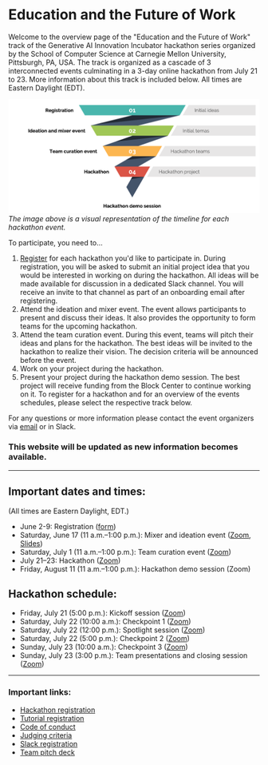# Education and the Future of Work

Welcome to the overview page of the "Education and the Future of Work" track of the Generative AI Innovation Incubator hackathon series organized by the School of Computer Science at Carnegie Mellon University, Pittsburgh, PA, USA. The track is organized as a cascade of 3 interconnected events culminating in a 3-day online hackathon from July 21 to 23. More information about this track is included below. All times are Eastern Daylight (EDT).

![Track overview](overview.png?raw=true "Track overview")
_The image above is a visual representation of the timeline for each hackathon event._

To participate, you need to…
1. [Register](https://forms.gle/SSaHD1uzcDGcdJxZ9) for each hackathon you'd like to participate in. During registration, you will be asked to submit an initial project idea that you would be interested in working on during the hackathon. All ideas will be made available for discussion in a dedicated Slack channel. You will receive an invite to that channel as part of an onboarding email after registering.
2. Attend the ideation and mixer event. The event allows participants to present and discuss their ideas. It also provides the opportunity to form teams for the upcoming hackathon.
3. Attend the team curation event. During this event, teams will pitch their ideas and plans for the hackathon. The best ideas will be invited to the hackathon to realize their vision. The decision criteria will be announced before the event.
4. Work on your project during the hackathon.
5. Present your project during the hackathon demo session. The best project will receive funding from the Block Center to continue working on it.
To register for a hackathon and for an overview of the events schedules, please select the respective track below.

For any questions or more information please contact the event organizers via [email](mailto:llmhackathon2023@cs.cmu.edu) or in Slack.

### This website will be updated as new information becomes available.

---

## Important dates and times:
(All times are Eastern Daylight, EDT.)

* June 2-9: Registration ([form](https://forms.gle/SSaHD1uzcDGcdJxZ9)) 
* Saturday, June 17 (11 a.m.–1:00 p.m.): Mixer and ideation event ([Zoom](https://cmu.zoom.us/j/98559807028?pwd=TmVxTlV1Y3BZYWZsVUo2blZEUFdzdz09), [Slides](https://drive.google.com/file/d/17EzEOwioOdv8Tq0Ql7WjB6yVxoTMK6xH/view?usp=sharing))
* Saturday, July 1 (11 a.m.–1:00 p.m.): Team curation event ([Zoom](https://cmu.zoom.us/j/98559807028?pwd=TmVxTlV1Y3BZYWZsVUo2blZEUFdzdz09))
* July 21–23: Hackathon ([Zoom](https://cmu.zoom.us/j/98559807028?pwd=TmVxTlV1Y3BZYWZsVUo2blZEUFdzdz09))
* Friday, August 11 (11 a.m.–1:00 p.m.): Hackathon demo session (Zoom)

## Hackathon schedule:
* Friday, July 21 (5:00 p.m.): Kickoff session ([Zoom](https://cmu.zoom.us/j/98559807028?pwd=TmVxTlV1Y3BZYWZsVUo2blZEUFdzdz09))
* Saturday, July 22 (10:00 a.m.): Checkpoint 1 ([Zoom](https://cmu.zoom.us/j/98559807028?pwd=TmVxTlV1Y3BZYWZsVUo2blZEUFdzdz09))
* Saturday, July 22 (12:00 p.m.): Spotlight session ([Zoom](https://cmu.zoom.us/j/98559807028?pwd=TmVxTlV1Y3BZYWZsVUo2blZEUFdzdz09))
* Saturday, July 22 (5:00 p.m.): Checkpoint 2 ([Zoom](https://cmu.zoom.us/j/98559807028?pwd=TmVxTlV1Y3BZYWZsVUo2blZEUFdzdz09))
* Sunday, July 23 (10:00 a.m.): Checkpoint 3 ([Zoom](https://cmu.zoom.us/j/98559807028?pwd=TmVxTlV1Y3BZYWZsVUo2blZEUFdzdz09))
* Sunday, July 23 (3:00 p.m.): Team presentations and closing session ([Zoom](https://cmu.zoom.us/j/98559807028?pwd=TmVxTlV1Y3BZYWZsVUo2blZEUFdzdz09))

---

### Important links:

* [Hackathon registration](https://forms.gle/SSaHD1uzcDGcdJxZ9)
* [Tutorial registration](https://cs.cmu.edu/generative-ai/forms/event-registration)
* [Code of conduct](https://www.cs.cmu.edu/generative-ai/conduct)
* [Judging criteria](https://drive.google.com/file/d/148bv3EZwu1xEdFCkRkGTRBRsWttDtsr-/view?usp=sharing)
* [Slack registration](https://join.slack.com/t/genaicommunity/shared_invite/zt-1wi4julw3-~O4stqKCl9owMARbSyeuzw)
* [Team pitch deck](https://docs.google.com/presentation/d/18BHKEMaPbFYX8wi5D6YBYut7Who1c_g7inPUm2hQhzA/edit?usp=sharing)
